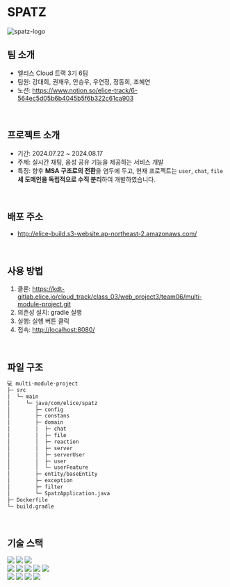 # SPATZ
![spatz-logo](/uploads/75c80f561531b5ab9b89070626774286/spatz-logo.png)
<br>


## 팀 소개
- 엘리스 Cloud 트랙 3기 6팀
- 팀원: 강대희, 권재우, 안승우, 우연정, 정동희, 조혜연
- 노션: https://www.notion.so/elice-track/6-564ec5d05b6b4045b5f6b322c61ca903
<br>

## 프로젝트 소개
- 기간: 2024.07.22 ~ 2024.08.17
- 주제: 실시간 채팅, 음성 공유 기능을 제공하는 서비스 개발
- 특징: 향후 **MSA 구조로의 전환**을 염두에 두고, 현재 프로젝트는 `user`, `chat`, `file` **세 도메인을 독립적으로 수직 분리**하여 개발하였습니다.
<br>

## 배포 주소
- <http://elice-build.s3-website.ap-northeast-2.amazonaws.com/>
<br>

## 사용 방법
1. 클론: <https://kdt-gitlab.elice.io/cloud_track/class_03/web_project3/team06/multi-module-project.git>
2. 의존성 설치: gradle 실행
3. 실행: 실행 버튼 클릭
4. 접속: <http://localhost:8080/>
<br>

## 파일 구조
```bash
💻 multi-module-project
├─ src
│  └─ main
│     └─ java/com/elice/spatz
│        ├─ config
│        ├─ constans
│        ├─ domain
│        │  ├─ chat
│        │  ├─ file
│        │  ├─ reaction
│        │  ├─ server
│        │  ├─ serverUser
│        │  ├─ user
│        │  └─ userFeature
│        ├─ entity/baseEntity
│        ├─ exception
│        ├─ filter
│        └─ SpatzApplication.java
├─ Dockerfile
└─ build.gradle
```
<br>


## 기술 스택
<div>
    <img src="https://img.shields.io/badge/openjdk-000000?style=for-the-badge&logo=openjdk&logoColor=white">
    <img src="https://img.shields.io/badge/springboot-6DB33F?style=for-the-badge&logo=springboot&logoColor=white">
    <img src="https://img.shields.io/badge/springsecurity-6DB33F?style=for-the-badge&logo=springsecurity&logoColor=white">
<div>
    <img src="https://img.shields.io/badge/redis-FF4438?style=for-the-badge&logo=redis&logoColor=white">
    <img src="https://img.shields.io/badge/docker-2496ED?style=for-the-badge&logo=docker&logoColor=white">
    <img src="https://img.shields.io/badge/nginx-009639?style=for-the-nginx&logo=nginx&logoColor=white">
    <img src="https://img.shields.io/badge/runner-FC6D26?style=for-the-badge&logoColor=white">
    <img src="https://img.shields.io/badge/websocket-FEEA3F?style=for-the-badge&logoColor=white">  </div>
</div>
<div>
    <img src="https://img.shields.io/badge/amazonec2-FF9900?style=for-the-badge&logo=amazonec2&logoColor=white">
    <img src="https://img.shields.io/badge/amazonroute53-8C4FFF?style=for-the-badge&logo=amazonroute53&logoColor=white">
    <img src="https://img.shields.io/badge/amazons3-569A31?style=for-the-badge&logo=amazons3&logoColor=white">
    <img src="https://img.shields.io/badge/amazonrds-527FFF?style=for-the-badge&logo=amazonrds&logoColor=white">
</div>
<br>







